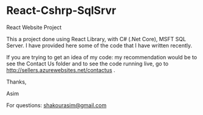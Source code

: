 # React-Cshrp-SqlSrvr
React Website Project

This a project done using React Library, with C# (.Net Core), MSFT SQL Server. I have provided here some of the code that I have written recently.

If you are trying to get an idea of my code: my recommendation would be to see the Contact Us folder and to see the code running live, go to http://sellers.azurewebsites.net/contactus .

Thanks,

Asim

For questions: shakourasim@gmail.com
